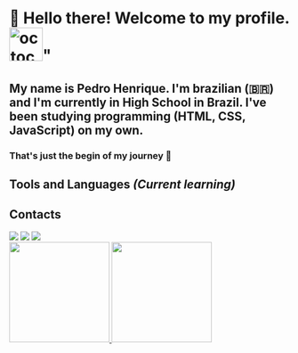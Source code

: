# 👋 Hello there! Welcome to my profile. <img width="60" height="60" alt="octocat-1753835914565" src="https://github.com/user-attachments/assets/72bf3c5d-7764-4d06-abc6-c4255b5b397d" />"
## My name is Pedro Henrique. I'm brazilian (🇧🇷) and I'm currently in High School in Brazil. I've been studying programming (HTML, CSS, JavaScript) on my own.
### That's just the begin of my journey 🚀

<head><link src="https://kit.fontawesome.com/cc649fc2c3.js" crossorigin="anonymous"></head>

## Tools and Languages *(Current learning)*
<i class="fa-brands fa-html5"></i>
<i class="fa-brands fa-css3-alt"></i>
<i class="fa-brands fa-js"></i>
<i class="fa-brands fa-git-alt"></i>
              
          
## Contacts
<div>
<a href="https://www.linkedin.com/in/pedro-hspereira" target="_blank"><img loading="lazy" src="https://img.shields.io/badge/-LinkedIn-%230077B5?style=for-the-badge&logo=linkedin&logoColor=white" target="_blank"></a> 
<a href="https://instagram.com/pedro.hspereira" target="_blank"><img loading="lazy" src="https://img.shields.io/badge/-Instagram-%23E4405F?style=for-the-badge&logo=instagram&logoColor=white" target="_blank"></a>
<a href = "mailto:pedro.hsp2710@gmail.com"><img loading="lazy" src="https://img.shields.io/badge/Gmail-D14836?style=for-the-badge&logo=gmail&logoColor=white" target="_blank"></a>
</div>

<div>
<a href="https://github.com/pedro-hspereira">
<img loading="lazy" height="180em" src="https://github-readme-stats.vercel.app/api/top-langs/?username=pedro-hspereira&layout=compact&langs_count=7&theme=dracula"/>
<img loading="lazy" height="180em" src="https://github-readme-stats.vercel.app/api?username=pedro-hspereira&show_icons=true&theme=dracula&include_all_commits=true&count_private=true"/>
</div>

